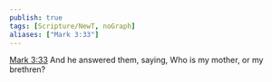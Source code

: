 ```yaml
---
publish: true
tags: [Scripture/NewT, noGraph]
aliases: ["Mark 3:33"]
---
```

[Mark 3:33](https://churchofjesuschrist.org/study/scriptures/nt/mark/3?lang=eng&id=p33#p33) And he answered them, saying, Who is my mother, or my brethren?
